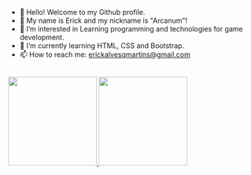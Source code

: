 - 👋 Hello! Welcome to my Github profile.
- 👾 My name is Erick and my nickname is "Arcanum"!
- 👀 I’m interested in Learning programming and technologies for game development.
- 🌱 I’m currently learning HTML, CSS and Bootstrap.
- 📫 How to reach me: erickalvesqmartins@gmail.com

<!---
Erick-A-Martins/Erick-A-Martins is a ✨ special ✨ repository because its `README.md` (this file) appears on your GitHub profile.
You can click the Preview link to take a look at your changes.
--->
<br>
<div>
<a href="https://github.com/Erick-A-Martins">
<img height="180em" src="https://github-readme-stats.vercel.app/api/top-langs/?username=Erick-A-Martins&layout=compact&langs_count=7&theme=dracula"/>
<img height="180em" src="https://github-readme-stats.vercel.app/api?username=Erick-A-Martins&show_icons=true&theme=dracula&include_all_commits=true&count_private=true"/>
</div>
  

